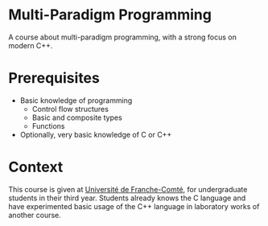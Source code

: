 # Multi-Paradigm Programming

A course about multi-paradigm programming, with a strong focus on modern C++.

# Prerequisites

- Basic knowledge of programming
  - Control flow structures
  - Basic and composite types
  - Functions
- Optionally, very basic knowledge of C or C++


# Context

This course is given at [Université de Franche-Comté](http://www.univ-fcomte.fr/), for undergraduate students in their third year. Students already knows the C language and have experimented basic usage of the C++ language in laboratory works of another course.
